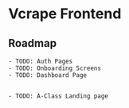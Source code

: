 # Vcrape Frontend

## Roadmap

    - TODO: Auth Pages
    - TODO: Onboarding Screens
    - TODO: Dashboard Page


    - TODO: A-Class Landing page
